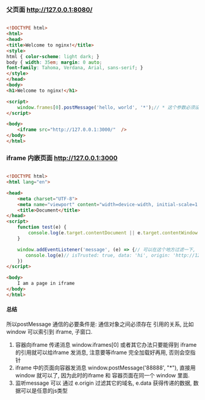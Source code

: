 
### 父页面 http://127.0.0.1:8080/
```html

<!DOCTYPE html>
<html>
<head>
<title>Welcome to nginx!</title>
<style>
html { color-scheme: light dark; }
body { width: 35em; margin: 0 auto;
font-family: Tahoma, Verdana, Arial, sans-serif; }
</style>
</head>
<body>
<h1>Welcome to nginx!</h1>

<script>
    window.frames[0].postMessage('hello, world', '*');// * 这个参数必须设置不然发不出去; 设置有两个值: *  和  ```http://127.0.0.1:3000``` 必须把协议IP端口都写清楚 可以保证发送成功
</script>

<body>
    <iframe src="http://127.0.0.1:3000/"  />
</body>
</html>
```

### iframe 内嵌页面 http://127.0.0.1:3000
```html

<!DOCTYPE html>
<html lang="en">

<head>
    <meta charset="UTF-8">
    <meta name="viewport" content="width=device-width, initial-scale=1.0">
    <title>Document</title>
</head>
<script>
    function test(e) {
        console.log(e.target.contentDocument || e.target.contentWindow.document)
    }

    window.addEventListener('message', (e) => {// 可以在这个地方过滤一下, 不是所有的容器页面都可以发信息过来
       console.log(e)// isTrusted: true, data: 'hi', origin: 'http://127.0.0.1:8080', lastEventId: '', source: Window, // 这个打印也只有在容器页面可以打印, 如果单独打开容器里面的页面是不会打印的
    })
</script>

<body>
    I am a page in iframe
</body>
</html>
```

####  总结
所以postMessage 通信的必要条件是: 通信对象之间必须存在 引用的关系, 比如 window 可以索引到 iframe, 子窗口. 
1. 容器向iframe 传递消息 window.iframes[0] 或者其它办法只要能得到 iframe 的引用就可以给iframe 发消息, 注意要等iframe 完全加载好再用, 否则会空指针
2. iframe 中的页面向容器发消息  window.postMessage('88888', "*"), 直接用window 就可以了, 因为此时的iframe 和 容器页面在同一个 window 里面.
3. 监听message 可以 通过 e.origin 过滤其它的域名, e.data 获得传递的数据, 数据可以是任意的js类型


